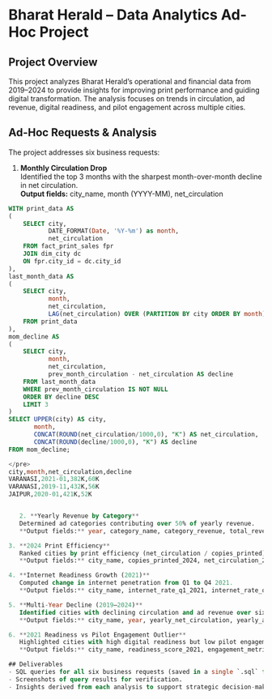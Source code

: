 # Bharat Herald – Data Analytics Ad-Hoc Project

## Project Overview
This project analyzes Bharat Herald’s operational and financial data from 2019–2024 to provide insights for improving print performance and guiding digital transformation. The analysis focuses on trends in circulation, ad revenue, digital readiness, and pilot engagement across multiple cities.

## Ad-Hoc Requests & Analysis
The project addresses six business requests:

1. **Monthly Circulation Drop**  
   Identified the top 3 months with the sharpest month-over-month decline in net circulation.  
   **Output fields:** city_name, month (YYYY-MM), net_circulation  
   
```sql
WITH print_data AS
(
    SELECT city,
           DATE_FORMAT(Date, '%Y-%m') as month,
           net_circulation
    FROM fact_print_sales fpr
    JOIN dim_city dc
    ON fpr.city_id = dc.city_id
),
last_month_data AS
(
    SELECT city,
           month,
           net_circulation,
           LAG(net_circulation) OVER (PARTITION BY city ORDER BY month) AS prev_month_circulation
    FROM print_data
),
mom_decline AS
(
    SELECT city,
           month,
           net_circulation,
           prev_month_circulation - net_circulation AS decline
    FROM last_month_data
    WHERE prev_month_circulation IS NOT NULL
    ORDER BY decline DESC
    LIMIT 3
)
SELECT UPPER(city) AS city,
       month,
       CONCAT(ROUND(net_circulation/1000,0), "K") AS net_circulation,
       CONCAT(ROUND(decline/1000,0), "K") AS decline
FROM mom_decline;

</pre>
city,month,net_circulation,decline
VARANASI,2021-01,382K,60K
VARANASI,2019-11,432K,56K
JAIPUR,2020-01,421K,52K


   2. **Yearly Revenue by Category**  
   Determined ad categories contributing over 50% of yearly revenue.  
   **Output fields:** year, category_name, category_revenue, total_revenue_year, pct_of_year_total  

3. **2024 Print Efficiency**  
   Ranked cities by print efficiency (net_circulation / copies_printed).  
   **Output fields:** city_name, copies_printed_2024, net_circulation_2024, efficiency_ratio, efficiency_rank_2024  

4. **Internet Readiness Growth (2021)**  
   Computed change in internet penetration from Q1 to Q4 2021.  
   **Output fields:** city_name, internet_rate_q1_2021, internet_rate_q4_2021, delta_internet_rate  

5. **Multi-Year Decline (2019–2024)**  
   Identified cities with declining circulation and ad revenue over six years.  
   **Output fields:** city_name, year, yearly_net_circulation, yearly_ad_revenue, is_declining_print, is_declining_ad_revenue, is_declining_both  

6. **2021 Readiness vs Pilot Engagement Outlier**  
   Highlighted cities with high digital readiness but low pilot engagement.  
   **Output fields:** city_name, readiness_score_2021, engagement_metric_2021, readiness_rank_desc, engagement_rank_asc, is_outlier  

## Deliverables
- SQL queries for all six business requests (saved in a single `.sql` file).  
- Screenshots of query results for verification.  
- Insights derived from each analysis to support strategic decision-making.

